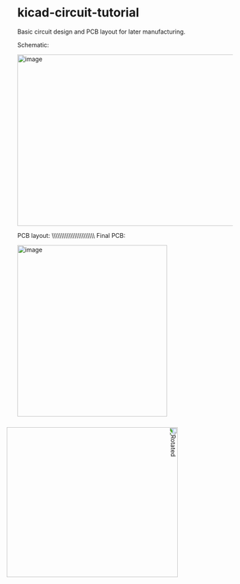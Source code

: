# kicad-circuit-tutorial
Basic circuit design and PCB layout for later manufacturing.

Schematic:

<img width="800" height="400" alt="image" src="https://github.com/user-attachments/assets/774ed204-402e-4e49-8775-e2b52affd0c6" />

PCB layout: \\\\\\\\\\\\\\\\\\\\\\\\\\\\\\\\\\\\\\\\\\\\\\    Final PCB:

<img width="350" height="400" alt="image" src="https://github.com/user-attachments/assets/8fd5dd2e-6c93-477e-aeca-4c2cf9a823e6" />
<img width="350" height="400" alt="Rotated" style="transform: rotate(90deg);" src="https://github.com/user-attachments/assets/2da9e6e2-1184-47e5-ae8a-cadb3d34408e" />
